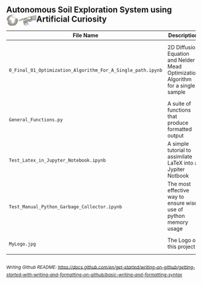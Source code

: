 ## Autonomous Soil Exploration System using Artificial Curiosity <img src="MyLogo.jpg" align="left" width="80">

| File Name | Description | Status |
| --- | --- | --- |
| `0_Final_01_Optimization_Algorithm_For_A_Single_path.ipynb` | 2D Diffusion Equation and Nelder Mead Optimization Algorithm for a single sample | In progress, I just have to arrange the file/ Please look at section 6  |
| `General_Functions.py` | A suite of functions that produce formatted output | The code is working |
| `Test_Latex_in_Jupyter_Notebook.ipynb` | A simple tutorial to assimilate LaTeX into a Jypiter Notbook | The code is working |
| `Test_Manual_Python_Garbage_Collector.ipynb` | The most effective way to ensure wise use of python memory usage | The code is working |
| `MyLogo.jpg` | The Logo of this project | The image is complete |




###### <sub>Writing Github README: https://docs.github.com/en/get-started/writing-on-github/getting-started-with-writing-and-formatting-on-github/basic-writing-and-formatting-syntax</sub>
